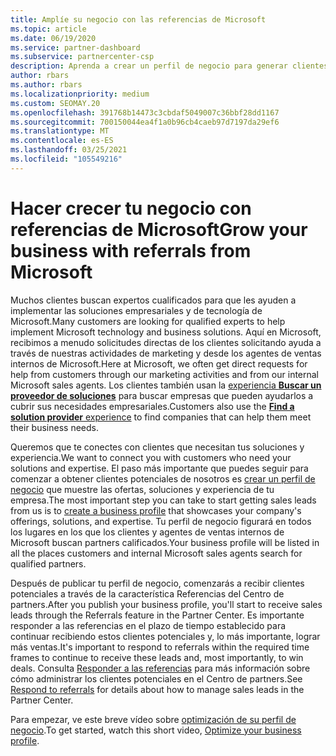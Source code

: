 ```yaml
---
title: Amplíe su negocio con las referencias de Microsoft
ms.topic: article
ms.date: 06/19/2020
ms.service: partner-dashboard
ms.subservice: partnercenter-csp
description: Aprenda a crear un perfil de negocio para generar clientes potenciales de ventas a través de la característica de referencias del centro de Partners y, a continuación, para responder a estas referencias.
author: rbars
ms.author: rbars
ms.localizationpriority: medium
ms.custom: SEOMAY.20
ms.openlocfilehash: 391768b14473c3cbdaf5049007c36bbf28dd1167
ms.sourcegitcommit: 700150044ea4f1a0b96cb4caeb97d7197da29ef6
ms.translationtype: MT
ms.contentlocale: es-ES
ms.lasthandoff: 03/25/2021
ms.locfileid: "105549216"
---
```

# <a name="grow-your-business-with-referrals-from-microsoft"></a><span data-ttu-id="ebb83-103">Hacer crecer tu negocio con referencias de Microsoft</span><span class="sxs-lookup"><span data-stu-id="ebb83-103">Grow your business with referrals from Microsoft</span></span>

<span data-ttu-id="ebb83-104">Muchos clientes buscan expertos cualificados para que les ayuden a implementar las soluciones empresariales y de tecnología de Microsoft.</span><span class="sxs-lookup"><span data-stu-id="ebb83-104">Many customers are looking for qualified experts to help implement Microsoft technology and business solutions.</span></span> <span data-ttu-id="ebb83-105">Aquí en Microsoft, recibimos a menudo solicitudes directas de los clientes solicitando ayuda a través de nuestras actividades de marketing y desde los agentes de ventas internos de Microsoft.</span><span class="sxs-lookup"><span data-stu-id="ebb83-105">Here at Microsoft, we often get direct requests for help from customers through our marketing activities and from our internal Microsoft sales agents.</span></span> <span data-ttu-id="ebb83-106">Los clientes también usan la [experiencia **Buscar un proveedor de soluciones**](https://www.microsoft.com/solution-providers/search) para buscar empresas que pueden ayudarlos a cubrir sus necesidades empresariales.</span><span class="sxs-lookup"><span data-stu-id="ebb83-106">Customers also use the [**Find a solution provider** experience](https://www.microsoft.com/solution-providers/search) to find companies that can help them meet their business needs.</span></span> 

<span data-ttu-id="ebb83-107">Queremos que te conectes con clientes que necesitan tus soluciones y experiencia.</span><span class="sxs-lookup"><span data-stu-id="ebb83-107">We want to connect you with customers who need your solutions and expertise.</span></span> <span data-ttu-id="ebb83-108">El paso más importante que puedes seguir para comenzar a obtener clientes potenciales de nosotros es [crear un perfil de negocio](create-a-marketing-profile.md) que muestre las ofertas, soluciones y experiencia de tu empresa.</span><span class="sxs-lookup"><span data-stu-id="ebb83-108">The most important step you can take to start getting sales leads from us is to [create a business profile](create-a-marketing-profile.md) that showcases your company's offerings, solutions, and expertise.</span></span> <span data-ttu-id="ebb83-109">Tu perfil de negocio figurará en todos los lugares en los que los clientes y agentes de ventas internos de Microsoft buscan partners calificados.</span><span class="sxs-lookup"><span data-stu-id="ebb83-109">Your business profile will be listed in all the places customers and internal Microsoft sales agents search for qualified partners.</span></span> 

 <span data-ttu-id="ebb83-110">Después de publicar tu perfil de negocio, comenzarás a recibir clientes potenciales a través de la característica Referencias del Centro de partners.</span><span class="sxs-lookup"><span data-stu-id="ebb83-110">After you publish your business profile, you'll start to receive sales leads through the Referrals feature in the Partner Center.</span></span> <span data-ttu-id="ebb83-111">Es importante responder a las referencias en el plazo de tiempo establecido para continuar recibiendo estos clientes potenciales y, lo más importante, lograr más ventas.</span><span class="sxs-lookup"><span data-stu-id="ebb83-111">It's important to respond to referrals within the required time frames to continue to receive these leads and, most importantly, to win deals.</span></span> <span data-ttu-id="ebb83-112">Consulta [Responder a las referencias](manage-leads.md) para más información sobre cómo administrar los clientes potenciales en el Centro de partners.</span><span class="sxs-lookup"><span data-stu-id="ebb83-112">See [Respond to referrals](manage-leads.md) for details about how to manage sales leads in the Partner Center.</span></span>  


<span data-ttu-id="ebb83-113">Para empezar, ve este breve vídeo sobre [optimización de su perfil de negocio](https://player.vimeo.com/video/252788046).</span><span class="sxs-lookup"><span data-stu-id="ebb83-113">To get started, watch this short video, [Optimize your business profile](https://player.vimeo.com/video/252788046).</span></span>
